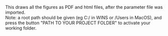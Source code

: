 This draws all the figures as PDF and html files, after the parameter file was imported. <br/>
Note: a root path should be given (eg C:/ in WINS or /Users in MacOS), and press the button "PATH TO YOUR PROJECT FOLDER" to activate your working folder.<br/>